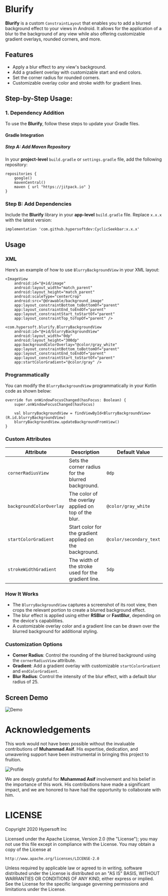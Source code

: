 # Blurify

**Blurify** is a custom `ConstraintLayout` that enables you to add a blurred background effect to your views in Android. It allows for the application of a blur to the background of any view while also offering customizable gradient overlays, rounded corners, and more.

## Features

- Apply a blur effect to any view's background.
- Add a gradient overlay with customizable start and end colors.
- Set the corner radius for rounded corners.
- Customizable overlay color and stroke width for gradient lines.

## Step-by-Step Usage:

### 1. Dependency Addition

To use the **Blurify**, follow these steps to update your Gradle files.

#### Gradle Integration

##### Step A: Add Maven Repository
In your **project-level** `build.gradle` or `settings.gradle` file, add the following repository:

```
repositories {
    google()
    mavenCentral()
    maven { url "https://jitpack.io" }
}
```

### Step B: Add Dependencies

Include the **Blurify** library in your **app-level** `build.gradle` file. Replace `x.x.x` with the latest version: 

```
implementation 'com.github.hypersoftdev:CyclicSeekbar:x.x.x'
```

## Usage

### XML

Here’s an example of how to use `BlurryBackgroundView` in your XML layout:

```
<ImageView
    android:id="@+id/image"
    android:layout_width="match_parent"
    android:layout_height="match_parent"
    android:scaleType="centerCrop"
    android:src="@drawable/background_image"
    app:layout_constraintBottom_toBottomOf="parent"
    app:layout_constraintEnd_toEndOf="parent"
    app:layout_constraintStart_toStartOf="parent"
    app:layout_constraintTop_toTopOf="parent" />

<com.hypersoft.blurify.BlurryBackgroundView
    android:id="@+id/blurryBackgroundView"
    android:layout_width="0dp"
    android:layout_height="300dp"
    app:backgroundColorOverlay="@color/gray_white"
    app:layout_constraintBottom_toBottomOf="parent"
    app:layout_constraintEnd_toEndOf="parent"
    app:layout_constraintStart_toStartOf="parent"
    app:startColorGradient="@color/gray" />

```

### Programmatically

You can modify the `BlurryBackgroundView` programmatically in your Kotlin code as shown below:

```
override fun onWindowFocusChanged(hasFocus: Boolean) {
    super.onWindowFocusChanged(hasFocus)

    val blurryBackgroundView = findViewById<BlurryBackgroundView>(R.id.blurryBackgroundView)
    blurryBackgroundView.updateBackgroundFromView()
}
```

### Custom Attributes

| **Attribute**            | **Description**                                          | **Default Value**       |
|--------------------------|----------------------------------------------------------|-------------------------|
| `cornerRadiusView`        | Sets the corner radius for the blurred background.       | `0dp`                   |
| `backgroundColorOverlay`  | The color of the overlay applied on top of the blur.     | `@color/gray_white`      |
| `startColorGradient`      | Start color for the gradient applied on the background.  | `@color/secondary_text`  |
| `strokeWidthGradient`     | The width of the stroke used for the gradient line.      | `5dp`                   |

### How It Works

- The `BlurryBackgroundView` captures a screenshot of its root view, then crops the relevant portion to create a blurred background effect.
- The blur effect is applied using either **RSBlur** or **FastBlur**, depending on the device's capabilities.
- A customizable overlay color and a gradient line can be drawn over the blurred background for additional styling.

### Customization Options

- **Corner Radius**: Control the rounding of the blurred background using the `cornerRadiusView` attribute.
- **Gradient**: Add a gradient overlay with customizable `startColorGradient` and `endColorGradient`.
- **Blur Radius**: Control the intensity of the blur effect, with a default blur radius of 25.

## Screen Demo

![Demo](https://github.com/hypersoftdev/Blurify/blob/master/screens/screen1.jpg?raw=true)

# Acknowledgements

This work would not have been possible without the invaluable contributions of **Muhammad Asif**. His expertise, dedication, and unwavering support have been instrumental in bringing this project to fruition.

![Profile](https://github.com/hypersoftdev/Blurify/blob/master/screens/image_profile.jpg?raw=true)

We are deeply grateful for **Muhammad Asif** involvement and his belief in the importance of this work. His contributions have made a significant impact, and we are honored to have had the opportunity to collaborate with him.

# LICENSE

Copyright 2020 Hypersoft Inc

Licensed under the Apache License, Version 2.0 (the "License");
you may not use this file except in compliance with the License.
You may obtain a copy of the License at

    http://www.apache.org/licenses/LICENSE-2.0

Unless required by applicable law or agreed to in writing, software
distributed under the License is distributed on an "AS IS" BASIS,
WITHOUT WARRANTIES OR CONDITIONS OF ANY KIND, either express or implied.
See the License for the specific language governing permissions and
limitations under the License.

